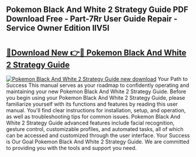 ## Pokemon Black And White 2 Strategy Guide PDF Download Free - Part-7Rr User Guide Repair - Service Owner Edition IlV5l

# <h2><a href="http://bc60074.oget.top/?id=Pokemon+Black+And+White+2+Strategy+Guide">🔗Download New 👉🔴 Pokemon Black And White 2 Strategy Guide</a></h2>

[![Pokemon Black And White 2 Strategy Guide new download](https://i.imgur.com/5g1atiW.png)](http://bc60074.oget.top/?id=Pokemon+Black+And+White+2+Strategy+Guide)
Your Path to Success This manual serves as your roadmap to confidently operating and maintaining your new Pokemon Black And White 2 Strategy Guide. Before you begin using your Pokemon Black And White 2 Strategy Guide, please familiarize yourself with its functions and features by reading this user manual. You'll find clear instructions for installation, setup, and operation, as well as troubleshooting tips for common issues. Pokemon Black And White 2 Strategy Guide advanced features include facial recognition, gesture control, customizable profiles, and automated tasks, all of which can be accessed and customized through the user interface. Your Success is Our Goal Pokemon Black And White 2 Strategy Guide. We are committed to providing you with the tools and support you need.
